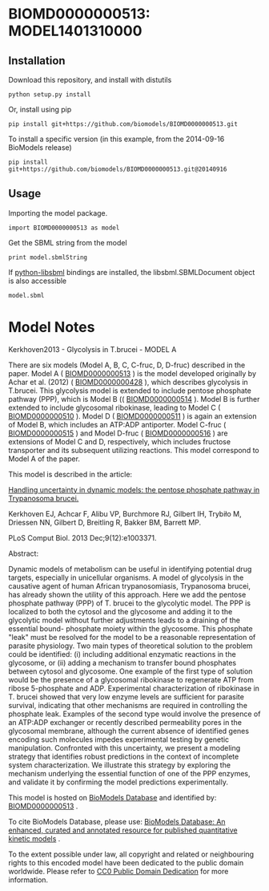 # BIOMD0000000513: MODEL1401310000

## Installation

Download this repository, and install with distutils

`python setup.py install`

Or, install using pip

`pip install git+https://github.com/biomodels/BIOMD0000000513.git`

To install a specific version (in this example, from the 2014-09-16 BioModels release)

`pip install git+https://github.com/biomodels/BIOMD0000000513.git@20140916`

## Usage

Importing the model package.

`import BIOMD0000000513 as model`

Get the SBML string from the model

`print model.sbmlString`

If [python-libsbml](https://pypi.python.org/pypi/python-libsbml) bindings are
installed, the libsbml.SBMLDocument object is also accessible

`model.sbml`


# Model Notes


Kerkhoven2013 - Glycolysis in T.brucei - MODEL A

There are six models (Model A, B, C, C-fruc, D, D-fruc) described in the
paper. Model A (
[BIOMD0000000513](http://identifiers.org/biomodels.db/BIOMD0000000513) ) is
the model developed originally by Achar et al. (2012) (
[BIOMD0000000428](http://identifiers.org/biomodels.db/BIOMD0000000428) ),
which describes glycolysis in T.brucei. This glycolysis model is extended to
include pentose phosphate pathway (PPP), which is Model B ((
[BIOMD0000000514](http://identifiers.org/biomodels.db/BIOMD0000000514) ).
Model B is further extended to include glycosomal ribokinase, leading to Model
C ( [BIOMD0000000510](http://identifiers.org/biomodels.db/BIOMD0000000510) ).
Model D (
[BIOMD0000000511](http://identifiers.org/biomodels.db/BIOMD0000000511) ) is
again an extension of Model B, which includes an ATP:ADP antiporter. Model
C-fruc (
[BIOMD0000000515](http://identifiers.org/biomodels.db/BIOMD0000000515) ) and
Model D-fruc (
[BIOMD0000000516](http://identifiers.org/biomodels.db/BIOMD0000000516) ) are
extensions of Model C and D, respectively, which includes fructose transporter
and its subsequent utilizing reactions. This model correspond to Model A of
the paper.

This model is described in the article:

[Handling uncertainty in dynamic models: the pentose phosphate pathway in
Trypanosoma brucei.](http://identifiers.org/pubmed/24339766)

Kerkhoven EJ, Achcar F, Alibu VP, Burchmore RJ, Gilbert IH, Trybiło M,
Driessen NN, Gilbert D, Breitling R, Bakker BM, Barrett MP.

PLoS Comput Biol. 2013 Dec;9(12):e1003371.

Abstract:

Dynamic models of metabolism can be useful in identifying potential drug
targets, especially in unicellular organisms. A model of glycolysis in the
causative agent of human African trypanosomiasis, Trypanosoma brucei, has
already shown the utility of this approach. Here we add the pentose phosphate
pathway (PPP) of T. brucei to the glycolytic model. The PPP is localized to
both the cytosol and the glycosome and adding it to the glycolytic model
without further adjustments leads to a draining of the essential bound-
phosphate moiety within the glycosome. This phosphate "leak" must be resolved
for the model to be a reasonable representation of parasite physiology. Two
main types of theoretical solution to the problem could be identified: (i)
including additional enzymatic reactions in the glycosome, or (ii) adding a
mechanism to transfer bound phosphates between cytosol and glycosome. One
example of the first type of solution would be the presence of a glycosomal
ribokinase to regenerate ATP from ribose 5-phosphate and ADP. Experimental
characterization of ribokinase in T. brucei showed that very low enzyme levels
are sufficient for parasite survival, indicating that other mechanisms are
required in controlling the phosphate leak. Examples of the second type would
involve the presence of an ATP:ADP exchanger or recently described
permeability pores in the glycosomal membrane, although the current absence of
identified genes encoding such molecules impedes experimental testing by
genetic manipulation. Confronted with this uncertainty, we present a modeling
strategy that identifies robust predictions in the context of incomplete
system characterization. We illustrate this strategy by exploring the
mechanism underlying the essential function of one of the PPP enzymes, and
validate it by confirming the model predictions experimentally.

This model is hosted on [BioModels Database](http://www.ebi.ac.uk/biomodels/)
and identified by:
[BIOMD0000000513](http://identifiers.org/biomodels.db/BIOMD0000000513) .

To cite BioModels Database, please use: [BioModels Database: An enhanced,
curated and annotated resource for published quantitative kinetic
models](http://identifiers.org/pubmed/20587024) .

To the extent possible under law, all copyright and related or neighbouring
rights to this encoded model have been dedicated to the public domain
worldwide. Please refer to [CC0 Public Domain
Dedication](http://creativecommons.org/publicdomain/zero/1.0/) for more
information.


